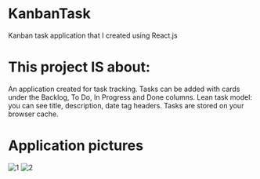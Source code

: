 # KanbanTask
Kanban task application that I created using React.js



# This project IS about:

An application created for task tracking.
Tasks can be added with cards under the Backlog, To Do, In Progress and Done columns.
Lean task model: you can see title, description, date tag headers.
Tasks are stored on your browser cache.

# Application pictures

![1](https://user-images.githubusercontent.com/100369628/184139764-de59bcae-ab35-4147-b66e-18fb4f3341ff.png)
![2](https://user-images.githubusercontent.com/100369628/184139816-74f1f230-c414-422c-9f16-0dc7d0a81c20.png)
